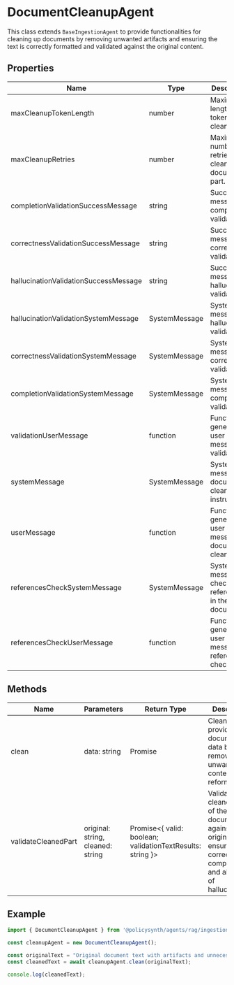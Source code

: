 # DocumentCleanupAgent

This class extends `BaseIngestionAgent` to provide functionalities for cleaning up documents by removing unwanted artifacts and ensuring the text is correctly formatted and validated against the original content.

## Properties

| Name                                  | Type   | Description               |
|---------------------------------------|--------|---------------------------|
| maxCleanupTokenLength                 | number | Maximum length of tokens for cleanup. |
| maxCleanupRetries                     | number | Maximum number of retries for cleaning a document part. |
| completionValidationSuccessMessage    | string | Success message for completion validation. |
| correctnessValidationSuccessMessage   | string | Success message for correctness validation. |
| hallucinationValidationSuccessMessage | string | Success message for hallucination validation. |
| hallucinationValidationSystemMessage  | SystemMessage | System message for hallucination validation. |
| correctnessValidationSystemMessage    | SystemMessage | System message for correctness validation. |
| completionValidationSystemMessage     | SystemMessage | System message for completion validation. |
| validationUserMessage                 | function | Function to generate user message for validation. |
| systemMessage                         | SystemMessage | System message for document cleanup instructions. |
| userMessage                           | function | Function to generate user message for document cleanup. |
| referencesCheckSystemMessage          | SystemMessage | System message for checking references in the document. |
| referencesCheckUserMessage            | function | Function to generate user message for reference check. |

## Methods

| Name                | Parameters                                  | Return Type | Description                 |
|---------------------|---------------------------------------------|-------------|-----------------------------|
| clean               | data: string                                | Promise<string> | Cleans the provided document data by removing unwanted content and reformatting. |
| validateCleanedPart | original: string, cleaned: string           | Promise<{ valid: boolean; validationTextResults: string }> | Validates the cleaned part of the document against the original to ensure correctness, completeness, and absence of hallucinations. |

## Example

```typescript
import { DocumentCleanupAgent } from '@policysynth/agents/rag/ingestion/docCleanup.js';

const cleanupAgent = new DocumentCleanupAgent();

const originalText = "Original document text with artifacts and unnecessary content.";
const cleanedText = await cleanupAgent.clean(originalText);

console.log(cleanedText);
```